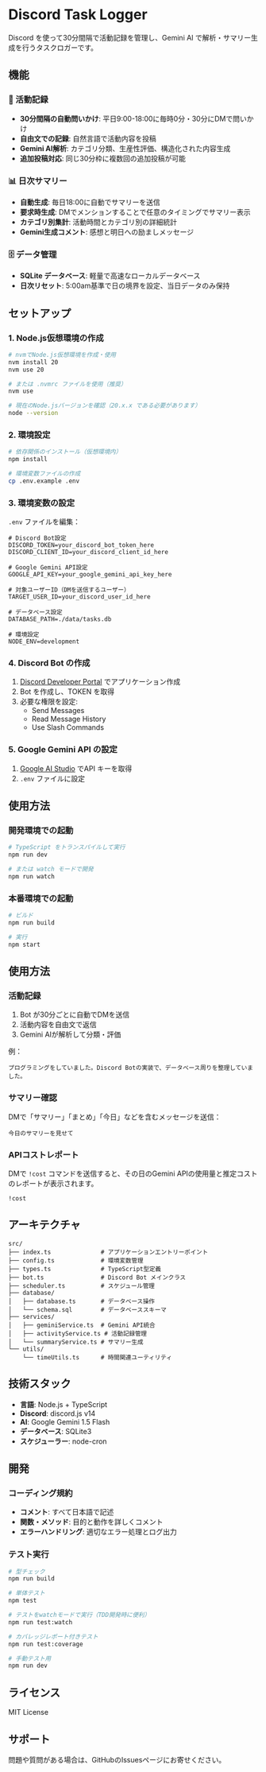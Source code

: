 # Discord Task Logger

Discord を使って30分間隔で活動記録を管理し、Gemini AI で解析・サマリー生成を行うタスクロガーです。

## 機能

### 📝 活動記録
- **30分間隔の自動問いかけ**: 平日9:00-18:00に毎時0分・30分にDMで問いかけ
- **自由文での記録**: 自然言語で活動内容を投稿
- **Gemini AI解析**: カテゴリ分類、生産性評価、構造化された内容生成
- **追加投稿対応**: 同じ30分枠に複数回の追加投稿が可能

### 📊 日次サマリー
- **自動生成**: 毎日18:00に自動でサマリーを送信
- **要求時生成**: DMでメンションすることで任意のタイミングでサマリー表示
- **カテゴリ別集計**: 活動時間とカテゴリ別の詳細統計
- **Gemini生成コメント**: 感想と明日への励ましメッセージ

### 🗄️ データ管理
- **SQLite データベース**: 軽量で高速なローカルデータベース
- **日次リセット**: 5:00am基準で日の境界を設定、当日データのみ保持

## セットアップ

### 1. Node.js仮想環境の作成

```bash
# nvmでNode.js仮想環境を作成・使用
nvm install 20
nvm use 20

# または .nvmrc ファイルを使用（推奨）
nvm use

# 現在のNode.jsバージョンを確認（20.x.x である必要があります）
node --version
```

### 2. 環境設定

```bash
# 依存関係のインストール（仮想環境内）
npm install

# 環境変数ファイルの作成
cp .env.example .env
```

### 3. 環境変数の設定

`.env` ファイルを編集：

```env
# Discord Bot設定
DISCORD_TOKEN=your_discord_bot_token_here
DISCORD_CLIENT_ID=your_discord_client_id_here

# Google Gemini API設定
GOOGLE_API_KEY=your_google_gemini_api_key_here

# 対象ユーザーID（DMを送信するユーザー）
TARGET_USER_ID=your_discord_user_id_here

# データベース設定
DATABASE_PATH=./data/tasks.db

# 環境設定
NODE_ENV=development
```

### 4. Discord Bot の作成

1. [Discord Developer Portal](https://discord.com/developers/applications) でアプリケーション作成
2. Bot を作成し、TOKEN を取得
3. 必要な権限を設定:
   - Send Messages
   - Read Message History
   - Use Slash Commands

### 5. Google Gemini API の設定

1. [Google AI Studio](https://makersuite.google.com/app/apikey) でAPI キーを取得
2. `.env` ファイルに設定

## 使用方法

### 開発環境での起動

```bash
# TypeScript をトランスパイルして実行
npm run dev

# または watch モードで開発
npm run watch
```

### 本番環境での起動

```bash
# ビルド
npm run build

# 実行
npm start
```

## 使用方法

### 活動記録

1. Bot が30分ごとに自動でDMを送信
2. 活動内容を自由文で返信
3. Gemini AIが解析して分類・評価

例：
```
プログラミングをしていました。Discord Botの実装で、データベース周りを整理していました。
```

### サマリー確認

DMで「サマリー」「まとめ」「今日」などを含むメッセージを送信：

```
今日のサマリーを見せて
```

### APIコストレポート

DMで `!cost` コマンドを送信すると、その日のGemini APIの使用量と推定コストのレポートが表示されます。

```
!cost
```

## アーキテクチャ

```
src/
├── index.ts              # アプリケーションエントリーポイント
├── config.ts             # 環境変数管理
├── types.ts              # TypeScript型定義
├── bot.ts                # Discord Bot メインクラス
├── scheduler.ts          # スケジュール管理
├── database/
│   ├── database.ts       # データベース操作
│   └── schema.sql        # データベーススキーマ
├── services/
│   ├── geminiService.ts  # Gemini API統合
│   ├── activityService.ts # 活動記録管理
│   └── summaryService.ts # サマリー生成
└── utils/
    └── timeUtils.ts      # 時間関連ユーティリティ
```

## 技術スタック

- **言語**: Node.js + TypeScript
- **Discord**: discord.js v14
- **AI**: Google Gemini 1.5 Flash
- **データベース**: SQLite3
- **スケジューラー**: node-cron

## 開発

### コーディング規約

- **コメント**: すべて日本語で記述
- **関数・メソッド**: 目的と動作を詳しくコメント
- **エラーハンドリング**: 適切なエラー処理とログ出力

### テスト実行

```bash
# 型チェック
npm run build

# 単体テスト
npm test

# テストをwatchモードで実行（TDD開発時に便利）
npm run test:watch

# カバレッジレポート付きテスト
npm run test:coverage

# 手動テスト用
npm run dev
```

## ライセンス

MIT License

## サポート

問題や質問がある場合は、GitHubのIssuesページにお寄せください。